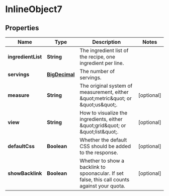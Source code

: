 

# InlineObject7

## Properties

Name | Type | Description | Notes
------------ | ------------- | ------------- | -------------
**ingredientList** | **String** | The ingredient list of the recipe, one ingredient per line. | 
**servings** | [**BigDecimal**](BigDecimal.md) | The number of servings. | 
**measure** | **String** | The original system of measurement, either \&quot;metric\&quot; or \&quot;us\&quot;. |  [optional]
**view** | **String** | How to visualize the ingredients, either \&quot;grid\&quot; or \&quot;list\&quot;. |  [optional]
**defaultCss** | **Boolean** | Whether the default CSS should be added to the response. |  [optional]
**showBacklink** | **Boolean** | Whether to show a backlink to spoonacular. If set false, this call counts against your quota. |  [optional]



